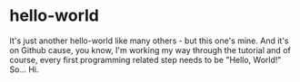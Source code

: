 # hello-world

It's just another hello-world like many others - but this one's mine. And it's on Github cause, you know,
I'm working my way through the tutorial and of course, every first programming related step needs to be
"Hello, World!"  So... Hi.
